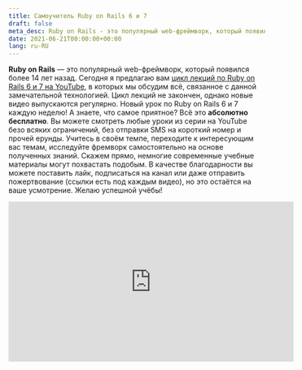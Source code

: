 ```yaml
---
title: Самоучитель Ruby on Rails 6 и 7
draft: false
meta_desc: Ruby on Rails - это популярный web-фреймворк, который появился более 14 лет назад. Здесь вы найдёте бесплатный самоучитель.
date: 2021-06-21T00:00:00+00:00
lang: ru-RU
---
```


<p><strong>Ruby on Rails</strong> &mdash; это популярный web-фреймворк, который появился более 14 лет назад. Сегодня я предлагаю вам <a href="https://www.youtube.com/watch?v=6_ek4hokiak&list=PLWlFXymvoaJ_IY53-NQKwLCkR-KkZ_44-" target="_blank">цикл лекций по Ruby on Rails 6 и 7 на YouTube</a>, в которых мы обсудим всё, связанное с данной замечательной технологией. Цикл лекций не закончен, однако новые видео выпускаются регулярно. Новый урок по Ruby on Rails 6 и 7 каждую неделю! А знаете, что самое приятное? Всё это <strong>абсолютно бесплатно</strong>. Вы можете смотреть любые уроки из серии на YouTube безо всяких ограничений, без отправки SMS на короткий номер и прочей ерунды. Учитесь в своём темпе, переходите к интересующим вас темам, исследуйте фремворк самостоятельно на основе полученных знаний. Скажем прямо, немногие современные учебные материалы могут похвастать подобым. В качестве благодарности вы можете поставить лайк, подписаться на канал или даже отправить пожертвование (ссылки есть под каждым видео), но это остаётся на ваше усмотрение. Желаю успешной учёбы!</p>

<iframe width="560" height="315" src="https://www.youtube.com/embed/6_ek4hokiak" title="YouTube video player" frameborder="0" allow="accelerometer; autoplay; clipboard-write; encrypted-media; gyroscope; picture-in-picture" allowfullscreen></iframe>